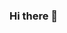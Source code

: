 ### Hi there 👋

<!--
**king-kg/king-kg** is a ✨ _special_ ✨ repository because its `README.md` (this file) appears on your GitHub profile.

Here are some ideas to get you started:

- 🔭 I’m currently working on ...constraction
- 🌱 I’m currently learning ... industrial arts
- 👯 I’m looking to collaborate on ...hacking
- 🤔 I’m looking for help with ... hacking
- 💬 Ask me about ...my profile
- 📫 How to reach me: ...@mikessenkindu5@gmail
- 😄 Pronouns: ...😅
- ⚡ Fun fact: ...
-->
